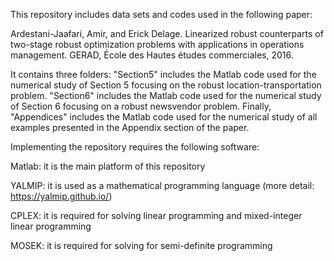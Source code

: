 This repository includes data sets and codes used in the following paper:

Ardestani-Jaafari, Amir, and Erick Delage. Linearized robust counterparts of two-stage robust optimization problems with applications in operations management. GERAD, École des Hautes études commerciales, 2016.

It contains three folders: "Section5" includes the Matlab code used for the numerical study of Section 5 focusing on the robust location-transportation problem. "Section6" includes the Matlab code used for the numerical study of Section 6 focusing on a robust newsvendor problem. Finally, "Appendices" includes the  Matlab code used for the numerical study of all examples presented in the Appendix section of the paper.

Implementing the repository requires the following software:

Matlab: it is the main platform of this repository

YALMIP: it is used as a mathematical programming language (more detail: https://yalmip.github.io/)

CPLEX: it is required for solving linear programming and mixed-integer linear programming

MOSEK: it is required for solving for semi-definite programming
